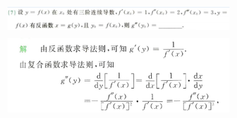 ![image-20230606222816411](./assets/image-20230606222816411.png)

![image-20230606222843513](./assets/image-20230606222843513.png)
